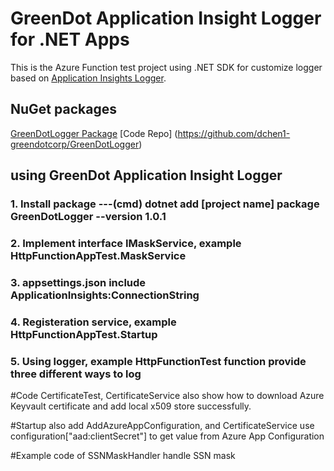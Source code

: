 # GreenDot Application Insight Logger for .NET Apps


This is the Azure Function test project using .NET SDK for customize logger based on [Application Insights Logger](https://learn.microsoft.com/en-us/azure/azure-monitor/app/ilogger).

## NuGet packages
[GreenDotLogger Package](https://github.com/dchen1-greendotcorp/GreenDotLogger/packages/1658723)
[Code Repo] (https://github.com/dchen1-greendotcorp/GreenDotLogger)

## using GreenDot Application Insight Logger

### 1. Install package ---(cmd) dotnet add [project name] package GreenDotLogger --version 1.0.1

### 2. Implement interface IMaskService, example HttpFunctionAppTest.MaskService 

### 3. appsettings.json include ApplicationInsights:ConnectionString

### 4. Registeration service, example HttpFunctionAppTest.Startup

### 5. Using logger, example HttpFunctionTest function provide three different ways to log


#Code CertificateTest, CertificateService also show how to download Azure Keyvault certificate and add local x509 store successfully.

#Startup also add AddAzureAppConfiguration, and CertificateService use configuration["aad:clientSecret"] to get value from Azure App Configuration


#Example code of SSNMaskHandler handle SSN mask